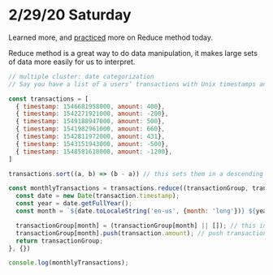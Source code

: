 # 2/29/20 Saturday 

Learned more, and [practiced](../exercises/reduce-practice.js) more on Reduce method today. 

Reduce method is a great way to do data manipulation, it makes large sets of data more easily for us to interpret. 

```js
// multiple cluster: date categorization 
// Say you have a list of a users’ transactions with Unix timestamps and you wanted to group them by month (so a user could open one month, and close the others for better UX)

const transactions = [
  { timestamp: 1546681958000, amount: 400},
  { timestamp: 1542271921000, amount: -200},
  { timestamp: 1549188947000, amount: 500},
  { timestamp: 1541982961000, amount: 660},
  { timestamp: 1542811972000, amount: 431},
  { timestamp: 1543151943000, amount: -500},
  { timestamp: 1548581618000, amount: -1200},
]

transactions.sort((a, b) => (b - a)) // this sets them in a descending order 

const monthlyTransactions = transactions.reduce((transactionGroup, transaction) => {
  const date = new Date(transaction.timestamp);
  const year = date.getFullYear();
  const month = `${date.toLocaleString('en-us', {month: 'long'})} ${year}`

  transactionGroup[month] = (transactionGroup[month] || []); // this initializes array if it doesn't exist
  transactionGroup[month].push(transaction.amount); // push transaction amount to current month 
  return transactionGroup;
}, {})

console.log(monthlyTransactions);
```